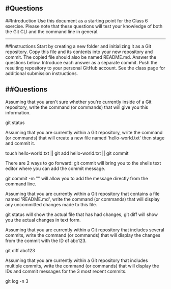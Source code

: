 #Questions
---

##Introduction
Use this document as a starting point for the Class 6 exercise. Please note that these questions will test your knowledge of both the Git CLI and the command line in general.

---
##Instructions
Start by creating a new folder and initializing it as a Git repository.
Copy this file and its contents into your new repository and commit. The copied file should also be named README.md.
Answer the questions below. Introduce each answer as a separate commit.
Push the resulting repository to your personal GitHub account.
See the class page for additional submission instructions.

##Questions
---
Assuming that you aren't sure whether you're currently inside of a Git repository, write the command (or commands) that will give you this information.

git status


Assuming that you are currently within a Git repository, write the command (or commands) that will create a new file named 'hello-world.txt' then stage and commit it.

touch hello-world.txt || git add hello-world.txt || git commit 

There are 2 ways to go forward: git commit will bring you to the shells text editor where you can add the commit message.

git commit -m "" will allow you to add the message directly from the command line.

Assuming that you are currently within a Git repository that contains a file named 'README.md', write the command (or commands) that will display any uncommitted changes made to this file.

git status will show the actual file that has had changes, git diff will show you the actual changes in text form.


Assuming that you are currently within a Git repository that includes several commits, write the command (or commands) that will display the changes from the commit with the ID of abc123.

git diff abc123


Assuming that you are currently within a Git repository that includes multiple commits, write the command (or commands) that will display the IDs and commit messages for the 3 most recent commits.

git log -n 3
